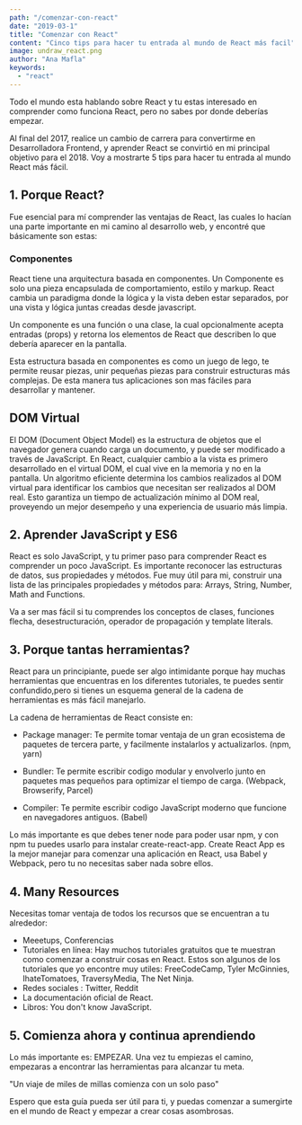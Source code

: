 ```yaml
---
path: "/comenzar-con-react"
date: "2019-03-1"
title: "Comenzar con React"
content: "Cinco tips para hacer tu entrada al mundo de React más facil"
image: undraw_react.png
author: "Ana Mafla"
keywords:
  - "react"
---
```


Todo el mundo esta hablando sobre React y tu estas interesado en comprender como funciona React, pero no sabes por donde deberías empezar.

Al final del 2017, realice un cambio de carrera para convertirme en Desarrolladora Frontend, y aprender React se convirtió en mi principal objetivo para el 2018. Voy a mostrarte 5 tips para hacer tu entrada al mundo React más fácil.

## 1. Porque React?

Fue esencial para mí comprender las ventajas de React, las cuales lo hacían una parte importante en mi camino al desarrollo web, y encontré que básicamente son estas:

### Componentes

React tiene una arquitectura basada en componentes. Un Componente es solo una pieza encapsulada de comportamiento, estilo y markup. React cambia un paradigma donde la lógica y la vista deben estar separados, por una vista y lógica juntas creadas desde javascript.

Un componente es una función o una clase, la cual opcionalmente acepta entradas (props) y retorna los elementos de React que describen lo que debería aparecer en la pantalla.

Esta estructura basada en componentes es como un juego de lego, te permite reusar piezas, unir pequeñas piezas para construir estructuras más complejas. De esta manera tus aplicaciones son mas fáciles para desarrollar y mantener.

## DOM Virtual

El DOM (Document Object Model) es la estructura de objetos que el navegador genera cuando carga un documento, y puede ser modificado a través de JavaScript. En React, cualquier cambio a la vista es primero desarrollado en el virtual DOM, el cual vive en la memoria y no en la pantalla. Un algoritmo eficiente determina los cambios realizados al DOM virtual para identificar los cambios que necesitan ser realizados al DOM real. Esto garantiza un tiempo de actualización mínimo al DOM real, proveyendo un mejor desempeño y una experiencia de usuario más limpia.

## 2. Aprender JavaScript y ES6

React es solo JavaScript, y tu primer paso para comprender React es comprender un poco JavaScript. Es importante reconocer las estructuras de datos, sus propiedades y métodos. Fue muy útil para mi, construir una lista de las principales propiedades y métodos para: Arrays, String, Number, Math and Functions.

Va a ser mas fácil si tu comprendes los conceptos de clases, funciones flecha, desestructuración, operador de propagación y template literals.

## 3. Porque tantas herramientas?

React para un principiante, puede ser algo intimidante porque hay muchas herramientas que encuentras en los diferentes tutoriales, te puedes sentir confundido,pero si tienes un esquema general de la cadena de herramientas es más fácil manejarlo.

La cadena de herramientas de React consiste en:

- Package manager: Te permite tomar ventaja de un gran ecosistema de paquetes de tercera parte, y facilmente instalarlos y actualizarlos. (npm, yarn)

- Bundler: Te permite escribir codigo modular y envolverlo junto en paquetes mas pequeños para optimizar el tiempo de carga. (Webpack, Browserify, Parcel)

- Compiler: Te permite escribir codigo JavaScript moderno que funcione en navegadores antiguos. (Babel)

Lo más importante es que debes tener node para poder usar npm, y con npm tu puedes usarlo para instalar create-react-app. Create React App es la mejor manejar para comenzar una aplicación en React, usa Babel y Webpack, pero tu no necesitas saber nada sobre ellos.

## 4. Many Resources

Necesitas tomar ventaja de todos los recursos que se encuentran a tu alrededor:

- Meeetups, Conferencias
- Tutoriales en línea: Hay muchos tutoriales gratuitos que te muestran como comenzar a construir cosas en React. Estos son algunos de los tutoriales que yo encontre muy utiles: FreeCodeCamp, Tyler McGinnies, IhateTomatoes, TraversyMedia, The Net Ninja.
- Redes sociales : Twitter, Reddit
- La documentación oficial de React.
- Libros: You don't know JavaScript.

## 5. Comienza ahora y continua aprendiendo

Lo más importante es: EMPEZAR. Una vez tu empiezas el camino, empezaras a encontrar las herramientas para alcanzar tu meta.

"Un viaje de miles de millas comienza con un solo paso"

Espero que esta guía pueda ser útil para ti, y puedas comenzar a sumergirte en el mundo de React y empezar a crear cosas asombrosas.
